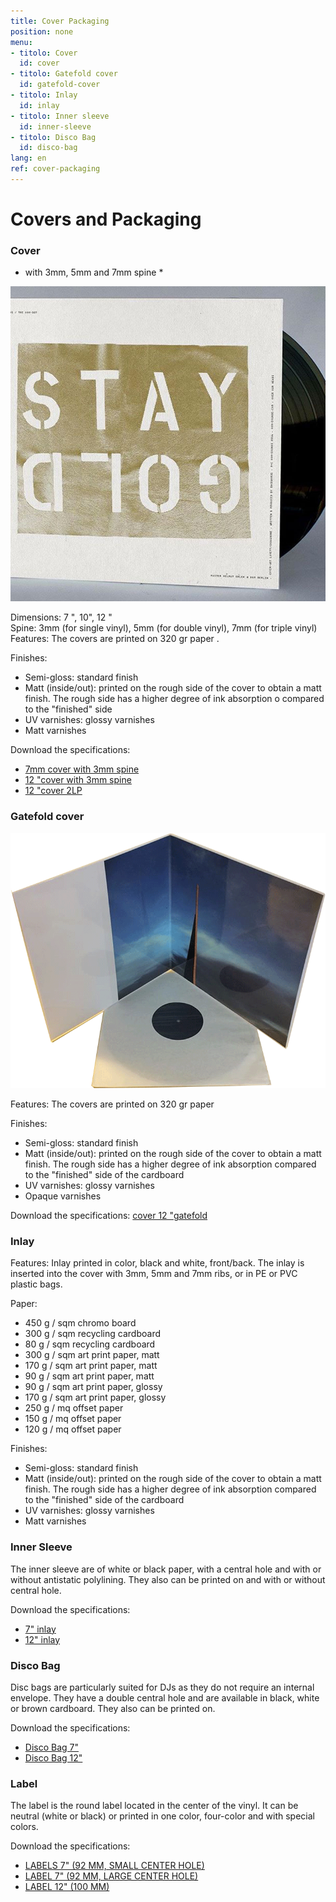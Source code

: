 ```yaml
---
title: Cover Packaging
position: none
menu:
- titolo: Cover
  id: cover
- titolo: Gatefold cover
  id: gatefold-cover
- titolo: Inlay
  id: inlay
- titolo: Inner sleeve
  id: inner-sleeve
- titolo: Disco Bag
  id: disco-bag
lang: en
ref: cover-packaging
---
```


# Covers and Packaging

### Cover
* with 3mm, 5mm and 7mm spine *


![12 "3mm spine cover](/img/Costina3mm_.jpg)

Dimensions: 7 ", 10", 12 "<br>
Spine: 3mm (for single vinyl), 5mm (for double vinyl), 7mm (for triple vinyl)
Features: The covers are printed on 320 gr paper .

Finishes:

* Semi-gloss:  standard finish
* Matt (inside/out):  printed on the rough side of the cover to obtain a matt finish. The rough side has a higher degree of ink absorption o compared to the "finished" side
* UV varnishes: glossy varnishes
* Matt varnishes 

Download the specifications:


* <a href="https://www.randmuzik.de/media/spinedsleeve_7inch_2019_1.pdf" target="_blank">7mm cover with 3mm spine</a>
* <a href="https://www.randmuzik.de/media/spinedsleeve_12inch_2019.pdf" target="_blank"> 12 "cover with 3mm spine</a>
* <a href="https://www.randmuzik.de/media/slipcase_12inch_2019.pdf" target="_blank"> 12 "cover 2LP </a>

### Gatefold cover

![12 "gatefold cover](/img/gatefold800px.png)

Features: The covers are printed on 320 gr paper 

Finishes:

* Semi-gloss:  standard finish
* Matt (inside/out):  printed on the rough side of the cover to obtain a matt finish. The rough side has a higher degree of ink absorption compared to the "finished" side of the cardboard
* UV varnishes: glossy varnishes
* Opaque varnishes


Download the specifications:
<a href="https://www.randmuzik.de/media/gatefold_12inch_6mm_2019.pdf" target="_blank"> cover 12 "gatefold </a>


### Inlay

Features:
Inlay printed in color, black and white, front/back. The inlay is inserted into the cover with 3mm, 5mm and 7mm ribs, or in PE or PVC plastic bags.

Paper:

* 450 g / sqm chromo board
* 300 g / sqm recycling cardboard
* 80 g / sqm recycling cardboard
* 300 g / sqm art print paper, matt
* 170 g / sqm art print paper, matt
* 90 g / sqm art print paper, matt
* 90 g / sqm art print paper, glossy
* 170 g / sqm art print paper, glossy
* 250 g / mq offset paper
* 150 g / mq offset paper
* 120 g / mq offset paper


Finishes:

* Semi-gloss:  standard finish
* Matt (inside/out):  printed on the rough side of the cover to obtain a matt finish. The rough side has a higher degree of ink absorption compared to the "finished" side of the cardboard
* UV varnishes: glossy varnishes
* Matt varnishes


### Inner Sleeve

The inner sleeve are of white or black paper, with a central hole and with or without antistatic polylining. They also can be printed on and with or without central hole.

Download the specifications:
* <a href="https://www.randmuzik.de/media/innersleeve_7inch_2019.pdf" target="_blank">7" inlay</a>
* <a href="https://www.randmuzik.de/media/innersleeve_12inch_2019.pdf" target="_blank">12" inlay</a>


### Disco Bag

Disc bags are particularly suited for DJs as they do not require an internal envelope. They have a double central hole and are available in black, white or brown cardboard. They also can be printed on.

Download the specifications:

* <a href="https://www.randmuzik.de/media/discosleeve_7inch_2019.pdf" target="_blank">Disco Bag 7"</a>
* <a href="https://www.randmuzik.de/media/discosleeve_12inch_2019.pdf" target="_blank">Disco Bag 12"</a>

### Label

The label is the round label located in the center of the vinyl. It can be neutral (white or black) or printed in one color, four-color and with special colors.

Download the specifications:

* <a href="https://www.randmuzik.de/media/label_7inch_km_2019.pdf" target="_blank">LABELS 7" (92 MM, SMALL CENTER HOLE)</a>
* <a href="https://www.randmuzik.de/media/label_7inch_km_2019.pdf" target="_blank">LABEL 7" (92 MM, LARGE CENTER HOLE)</a>
* <a href="https://www.randmuzik.de/media/label_12inch_2019.pdf" target="_blank">LABEL 12" (100 MM)</a>
